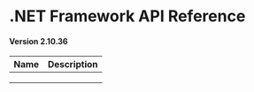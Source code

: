 # .NET Framework API Reference
#### Version 2.10.36

|Name   |Description   |
|---|---|
|   |   |
|   |   |
|   |   |
